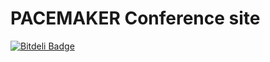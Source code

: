 # PACEMAKER Conference site


[![Bitdeli Badge](https://d2weczhvl823v0.cloudfront.net/mekhovov/pacemaker_conf/trend.png)](https://bitdeli.com/free "Bitdeli Badge")

